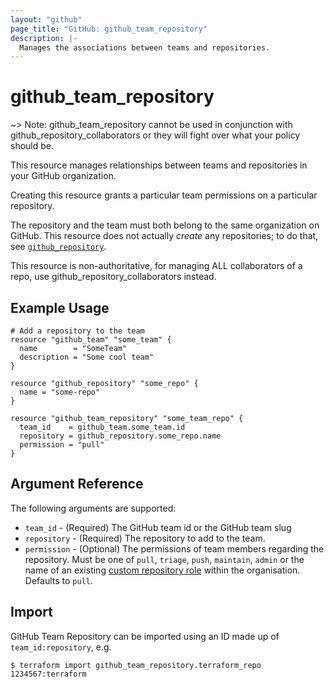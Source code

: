 ```yaml
---
layout: "github"
page_title: "GitHub: github_team_repository"
description: |-
  Manages the associations between teams and repositories.
---
```


# github_team_repository

~> Note: github_team_repository cannot be used in conjunction with github_repository_collaborators or
they will fight over what your policy should be.

This resource manages relationships between teams and repositories
in your GitHub organization.

Creating this resource grants a particular team permissions on a
particular repository.

The repository and the team must both belong to the same organization
on GitHub. This resource does not actually *create* any repositories;
to do that, see [`github_repository`](repository.html).

This resource is non-authoritative, for managing ALL collaborators of a repo, use github_repository_collaborators
instead.

## Example Usage

```hcl
# Add a repository to the team
resource "github_team" "some_team" {
  name        = "SomeTeam"
  description = "Some cool team"
}

resource "github_repository" "some_repo" {
  name = "some-repo"
}

resource "github_team_repository" "some_team_repo" {
  team_id    = github_team.some_team.id
  repository = github_repository.some_repo.name
  permission = "pull"
}
```

## Argument Reference

The following arguments are supported:

* `team_id` - (Required) The GitHub team id or the GitHub team slug
* `repository` - (Required) The repository to add to the team.
* `permission` - (Optional) The permissions of team members regarding the repository.
  Must be one of `pull`, `triage`, `push`, `maintain`, `admin` or the name of an existing [custom repository role](https://docs.github.com/en/enterprise-cloud@latest/organizations/managing-peoples-access-to-your-organization-with-roles/managing-custom-repository-roles-for-an-organization) within the organisation. Defaults to `pull`.


## Import

GitHub Team Repository can be imported using an ID made up of `team_id:repository`, e.g.

```
$ terraform import github_team_repository.terraform_repo 1234567:terraform
```
